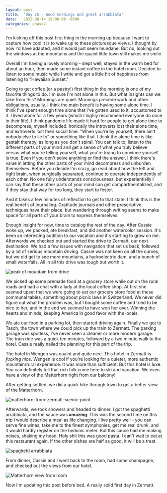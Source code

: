 ```yaml
---
layout: post
title:  "Day 25 - Good mornings and great arrabbiata"
date:   2022-06-14 18:00:00 -0500
categories: phase2
---
```


I'm kicking off this post first thing in the morning up because I want to capture how cool it is
to wake up to these picturesque views. I thought by now I'd have adapted, and it would just seem mundane.
But no, looking out the windows at the mountains and the quaint little town still makes me smile.

Overall I'm having a lovely morning - slept well, stayed in the warm bed for about an hour, then made some
instant coffee in the hotel room. Decided to listen to some music while I write and got a little hit of
happiness from listening to "Hawaiian Sunset."

Going to get coffee (or a pastry!) first thing in the morning is one of my favorite things to do.
I'm sure I'm not alone in this. But what insights can we take from this? Mornings are quiet. Mornings precede
work and other obligations, usually. I think the main benefit is having some alone time. I think I've spent
enough time alone that I've gotten used to it, accustomed to it. I lived alone for a few years (which I highly
recommend everyone do once in their life). I think pandemic life made it hard for people to get alone time to
decompress, myself included. Ironically the introverts lost their alone time, and extroverts lost their social
time. "When you're by yourself, there ain't nobody else to lie to" or something like that. I think the alone
time is like gestalt therapy, as long as you don't spiral. You can talk to, listen to the different parts of your
mind and get a sense of what you truly believe versus what you're telling yourself, what you're trying to convince
yourself is true. Even if you don't solve anything or find the answer, I think there's value in letting the other
parts of your mind decompress and unburden themselves. Before you decide I'm crazy, go read about how the left and
right brain, when surgically separated, continue to operate independently of each other. No one fully understands
consciousness, but experientially I can say that these other parts of your mind can get compartmentalized, and if
they stay that way for too long, they start to fester.

And it takes a few minutes of reflection to get to that state. I think this is the real benefit of journaling.
Gratitude journals and other prescriptive techniques have their place, but wandering through writing seems to make
space for all parts of your brain to express themselves.

Enough insight for now, time to catalog the rest of the day. After Cassie woke up, we packed, ate breakfast, and did
another watercolor session. It's been an interesting addition to our vacation and it's starting to grow on me. Afterwards
we checked out and started the drive to Zermatt, our next destination. We had a few issues with navigation that set us back,
followed by a lot of serious mountain driving. Cassie was not keen on all the curves, but we did get to see more mountains,
a hydroelectric dam, and a bunch of small waterfalls. All in all this drive was tough but worth it. 

![peak of mountain from drive]({{site.baseurl}}/img/2022-06-14-peak-of-mountain-driving.jpg)

We picked up some
premade food at a grocery store while out on the rural roads and had a chat with a lady at the local coffee shop. At first
she seemed upset that we were going to eat our grocery store food at these communal tables, something about picnic laws in
Switzerland. We never did figure out what the problem was, but I bought some coffee and tried to be nice to her, and in the
end we seemed to have won her over. Winning the hearts and minds, keeping America in good favor with the locals.

We ate our food in a parking lot, then started driving again. Finally we got to Tasch, the town where we could pick up the
train to Zermatt. The parking garage was spotless, I've never seen a cleaner or more modern garage. The train ride was a quick
ten minutes, followed by a two minute walk to the hotel. Cassie really nailed the planning for this part of the trip.

The hotel in Wengen was quaint and quite nice. This hotel in Zermatt is _fucking nice_. Wengen is cool if you're looking for a
quieter, more authentic mountain/rural experience. It was more than sufficient. But this hotel is luxe. You can definitely tell
that rich folk come here to ski and vacation. We even have a view of the Matterhorn right from our balcony!

After getting settled, we did a quick hike through town to get a better view of the Matterhorn.

![matterhorn-from-zermatt-scenic-point]({{site.baseurl}}/img/2022-06-14-matterhorn-from-zermatt-scenic-point.jpg)

Afterwards, we took showers and
headed to dinner. I got the spaghetti arrabbiata, and the sauce was **amazing**. This was the second time on this trip I would describe
a meal as life changing. I live pretty well - you can serve fine wines, take me to the finest symphonies, get me real drunk, and it
would hardly register on the hedonic meter. But this sauce had me making noises, shaking my head. Holy shit this was good pasta.
I can't wait to eat at this restaurant again. If the other dishes are half as good, it will be a treat.

![spaghetti arrabbiata]({{site.baseurl}}/img/2022-06-14-arrabbiata.jpg)

From dinner, Cassie and I went back to the room, had some champagne, and checked out the views from our hotel.

![Matterhorn view from room]({{site.baseurl}}/img/2022-06-14-matterhorn-view-from-room.jpg)

Now I'm updating this
post before bed. A really solid first day in Zermatt.
